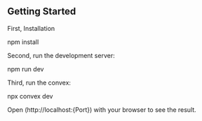 
## Getting Started

First, Installation

npm install

Second, run the development server:

npm run dev

Third, run the convex:

npx convex dev


Open (http://localhost:{Port}) with your browser to see the result.
